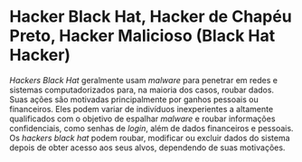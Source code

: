 # Hacker Black Hat, Hacker de Chapéu Preto, Hacker Malicioso (Black Hat Hacker)

_Hackers Black Hat_ geralmente usam _malware_ para penetrar em redes e sistemas computadorizados para, na maioria dos casos, roubar dados. Suas ações são motivadas principalmente por ganhos pessoais ou financeiros. Eles podem variar de indivíduos inexperientes a altamente qualificados com o objetivo de espalhar _malware_ e roubar informações confidenciais, como senhas de _login_, além de dados financeiros e pessoais. Os _hackers black hat_ podem roubar, modificar ou excluir dados do sistema depois de obter acesso aos seus alvos, dependendo de suas motivações.
